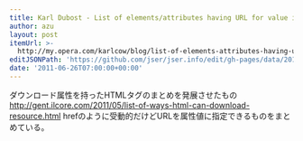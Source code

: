 ```yaml
---
title: Karl Dubost - List of elements/attributes having URL for value in html5
author: azu
layout: post
itemUrl: >-
  http://my.opera.com/karlcow/blog/list-of-elements-attributes-having-url-for-value-in-html5
editJSONPath: 'https://github.com/jser/jser.info/edit/gh-pages/data/2011/06/index.json'
date: '2011-06-26T07:00:00+00:00'
---
```

ダウンロード属性を持ったHTMLタグのまとめを発展させたもの
http://gent.ilcore.com/2011/05/list-of-ways-html-can-download-resource.html
hrefのように受動的だけどURLを属性値に指定できるものをまとめている。
